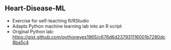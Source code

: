 ## Heart-Disease-ML
- Exercise for self-teaching R/RStudio
- Adapts Python machine learning lab into an R script
- Original Python lab: https://gist.github.com/pythoneyes1965/c676d6d237931116001b7280dc8ba5c4
